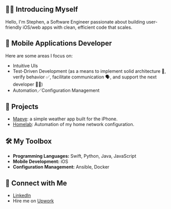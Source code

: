 ## 🙋🏻 Introducing Myself

Hello, I'm Stephen, a Software Engineer passionate about building user-friendly iOS/web apps
with clean, efficient code that scales.

## 📲 Mobile Applications Developer

Here are some areas I focus on:

- Intuitive UIs
- Test-Driven Development (as a means to implement solid architecture 📐, verify behavior ✅,
  facilitate communication 🗣️, and support the next developer 🤝🏼)
- Automation／Configuration Management

## 🚀 Projects

- [Maeve](https://github.com/webdavis/maeve): a simple weather app built for the iPhone.
- [Homelab](https://github.com/webdavis/homelab): Automation of my home network configuration.

## 🛠️ My Toolbox

- **Programming Languages:** Swift, Python, Java, JavaScript
- **Mobile Development:** iOS
- **Configuration Management:** Ansible, Docker

## 👔 Connect with Me

- [LinkedIn](https://www.linkedin.com/in/stephenadavis/)
- Hire me on [Upwork](https://www.upwork.com/freelancers/~017593baec89bbaa42)
